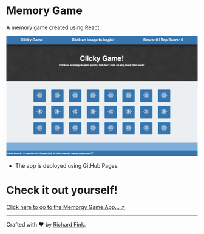 # Memory Game

A memory game created using React.

![Image of Obit Scraper Landing Page](https://github.com/swissfink/memory-game/blob/master/public/Images/Memory-Game-feautred-image.png)


* The app is deployed using GitHub Pages.

# Check it out yourself!

[Click here to go to the Memorgy Game App... :arrow_upper_right:](https://swissfink.github.io/memory-game/) 

---


Crafted with :heart: by [Richard Fink](https://swissfink.github.io/).